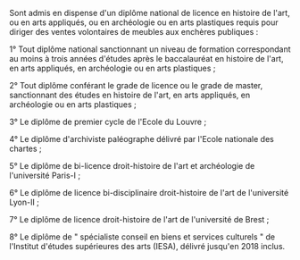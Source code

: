 Sont admis en dispense d'un diplôme national de licence en histoire de l'art, ou en arts appliqués, ou en archéologie ou en arts plastiques requis pour diriger des ventes volontaires de meubles aux enchères publiques :   

  
1° Tout diplôme national sanctionnant un niveau de formation correspondant au moins à trois années d'études après le baccalauréat en histoire de l'art, en arts appliqués, en archéologie ou en arts plastiques ;   

  
2° Tout diplôme conférant le grade de licence ou le grade de master, sanctionnant des études en histoire de l'art, en arts appliqués, en archéologie ou en arts plastiques ;   

  
3° Le diplôme de premier cycle de l'Ecole du Louvre ;   

  
4° Le diplôme d'archiviste paléographe délivré par l'Ecole nationale des chartes ;   

  
5° Le diplôme de bi-licence droit-histoire de l'art et archéologie de l'université Paris-I ;   

  
6° Le diplôme de licence bi-disciplinaire droit-histoire de l'art de l'université Lyon-II ;   

  
7° Le diplôme de licence droit-histoire de l'art de l'université de Brest ;   

  
8° Le diplôme de " spécialiste conseil en biens et services culturels " de l'Institut d'études supérieures des arts (IESA), délivré jusqu'en 2018 inclus. 


